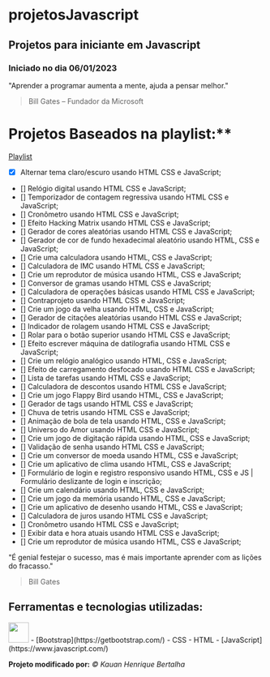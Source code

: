 # projetosJavascript 
## Projetos para iniciante em Javascript 
### Iniciado no dia 06/01/2023

"Aprender a programar aumenta a mente, ajuda a pensar melhor."
> Bill Gates – Fundador da Microsoft

# Projetos Baseados na playlist:**
[Playlist](https://www.youtube.com/playlist?list=PLj45wIw9J1ORPHDVmoNPQkgeouhn-6ETL)

- [x] Alternar tema claro/escuro usando HTML CSS e JavaScript;
- [] Relógio digital usando HTML CSS e JavaScript;
- [] Temporizador de contagem regressiva usando HTML CSS e JavaScript;
- [] Cronômetro usando HTML CSS e JavaScript;
- [] Efeito Hacking Matrix usando HTML CSS e JavaScript;
- [] Gerador de cores aleatórias usando HTML CSS e JavaScript;
- [] Gerador de cor de fundo hexadecimal aleatório usando HTML, CSS e JavaScript;
- [] Crie uma calculadora usando HTML, CSS e JavaScript;
- [] Calculadora de IMC usando HTML CSS e JavaScript;
- [] Crie um reprodutor de música usando HTML, CSS e JavaScript;
- [] Conversor de gramas usando HTML CSS e JavaScript;
- [] Calculadora de operações básicas usando HTML CSS e JavaScript;
- [] Contraprojeto usando HTML CSS e JavaScript;
- [] Crie um jogo da velha usando HTML, CSS e JavaScript;
- [] Gerador de citações aleatórias usando HTML CSS e JavaScript;
- [] Indicador de rolagem usando HTML CSS e JavaScript;
- [] Rolar para o botão superior usando HTML CSS e JavaScript;
- [] Efeito escrever máquina de datilografia usando HTML CSS e JavaScript;
- [] Crie um relógio analógico usando HTML, CSS e JavaScript;
- [] Efeito de carregamento desfocado usando HTML CSS e JavaScript;
- [] Lista de tarefas usando HTML CSS e JavaScript;
- [] Calculadora de descontos usando HTML CSS e JavaScript;
- [] Crie um jogo Flappy Bird usando HTML, CSS e JavaScript;
- [] Gerador de tags usando HTML CSS e JavaScript;
- [] Chuva de tetris usando HTML CSS e JavaScript;
- [] Animação de bola de tela usando HTML, CSS e JavaScript;
- [] Universo do Amor usando HTML CSS e JavaScript;
- [] Crie um jogo de digitação rápida usando HTML, CSS e JavaScript;
- [] Validação de senha usando HTML CSS e JavaScript;
- [] Crie um conversor de moeda usando HTML, CSS e JavaScript;
- [] Crie um aplicativo de clima usando HTML, CSS e JavaScript;
- [] Formulário de login e registro responsivo usando HTML, CSS e JS | Formulário deslizante de login e inscrição;
- [] Crie um calendário usando HTML, CSS e JavaScript;
- [] Crie um jogo da memória usando HTML, CSS e JavaScript;
- [] Crie um aplicativo de desenho usando HTML, CSS e JavaScript;
- [] Calculadora de juros usando HTML CSS e JavaScript;
- [] Cronômetro usando HTML CSS e JavaScript;
- [] Exibir data e hora atuais usando HTML CSS e JavaScript;
- [] Crie um reprodutor de música usando HTML, CSS e JavaScript;

"É genial festejar o sucesso, mas é mais importante aprender com as lições do fracasso."
> Bill Gates

## Ferramentas e tecnologias utilizadas:
<img src="https://cdn.jsdelivr.net/gh/devicons/devicon/icons/git/git-original.svg" width="40" height="40"/>
- [Bootstrap](https://getbootstrap.com/)
- CSS 
- HTML
- [JavaScript](https://www.javascript.com/)

**Projeto modificado por:**
_© Kauan Henrique Bertalha_ 
